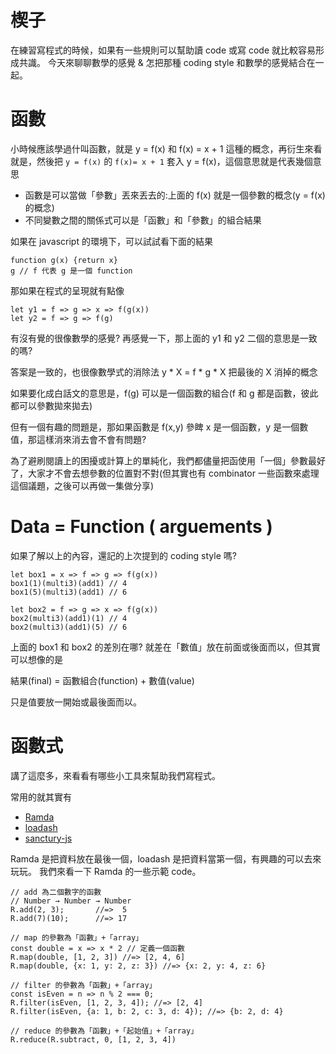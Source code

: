 # 楔子
在練習寫程式的時候，如果有一些規則可以幫助讀 code 或寫 code 就比較容易形成共識。
今天來聊聊數學的感覺 & 怎把那種 coding style 和數學的感覺結合在一起。

# 函數
小時候應該學過什叫函數，就是 y = f(x) 和 f(x) = x + 1 這種的概念，再衍生來看就是，然後把 `y = f(x)` 的 `f(x)= x + 1` 套入 y = f(x)，這個意思就是代表幾個意思
- 函數是可以當做「參數」丟來丟去的:上面的 f(x) 就是一個參數的概念(y = f(x) 的概念)
- 不同變數之間的關係式可以是「函數」和「參數」的組合結果

如果在 javascript 的環境下，可以試試看下面的結果

```
function g(x) {return x}
g // f 代表 g 是一個 function
```

那如果在程式的呈現就有點像

```
let y1 = f => g => x => f(g(x))
let y2 = f => g => f(g)
```

有沒有覺的很像數學的感覺? 再感覺一下，那上面的 y1 和 y2 二個的意思是一致的嗎?

答案是一致的，也很像數學式的消除法 y * X = f * g * X 把最後的 X 消掉的概念

如果要化成白話文的意思是，f(g) 可以是一個函數的組合(f 和 g 都是函數，彼此都可以參數拋來拋去)

但有一個有趣的問題是，那如果函數是 f(x,y) 參睥 x 是一個函數，y 是一個數值，那這樣消來消去會不會有問題?

為了避刷閱讀上的困擾或計算上的單純化，我們都儘量把函使用「一個」參數最好了，大家才不會去想參數的位置對不對(但其實也有 combinator 一些函數來處理這個議題，之後可以再做一集做分享)

# Data = Function ( arguements )

如果了解以上的內容，還記的上次提到的 coding style 嗎?
```
let box1 = x => f => g => f(g(x))
box1(1)(multi3)(add1) // 4
box1(5)(multi3)(add1) // 6

let box2 = f => g => x => f(g(x))
box2(multi3)(add1)(1) // 4
box2(multi3)(add1)(5) // 6
```
上面的 box1 和 box2 的差別在哪? 就差在「數值」放在前面或後面而以，但其實可以想像的是

結果(final) = 函數組合(function) + 數值(value) 

只是值要放一開始或最後面而以。

# 函數式

講了這麼多，來看看有哪些小工具來幫助我們寫程式。

常用的就其實有
- [Ramda](https://ramdajs.com)
- [loadash](https://lodash.com)
- [sanctury-js](https://github.com/sanctuary-js/sanctuary)

Ramda 是把資料放在最後一個，loadash 是把資料當第一個，有興趣的可以去來玩玩。
我們來看一下 Ramda 的一些示範 code。

```
// add 為二個數字的函數
// Number → Number → Number
R.add(2, 3);       //=>  5
R.add(7)(10);      //=> 17

// map 的參數為「函數」+「array」
const double = x => x * 2 // 定義一個函數
R.map(double, [1, 2, 3]) //=> [2, 4, 6]
R.map(double, {x: 1, y: 2, z: 3}) //=> {x: 2, y: 4, z: 6}

// filter 的參數為「函數」+「array」
const isEven = n => n % 2 === 0;
R.filter(isEven, [1, 2, 3, 4]); //=> [2, 4]
R.filter(isEven, {a: 1, b: 2, c: 3, d: 4}); //=> {b: 2, d: 4}

// reduce 的參數為「函數」+「起始值」+「array」
R.reduce(R.subtract, 0, [1, 2, 3, 4])
```